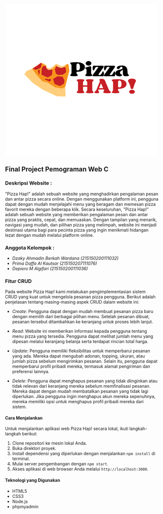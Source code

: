 <p align="center">
  <img src="public/assets/img/Pizza.png" alt="Pizza" />
</p>

## Final Project Pemograman Web C

### Deskripsi Website :
"Pizza Hap!" adalah sebuah website yang menghadirkan pengalaman pesan dan antar pizza secara online. Dengan menggunakan platform ini, pengguna dapat dengan mudah menjelajahi menu yang beragam dan memesan pizza favorit mereka dengan beberapa klik. Secara keseluruhan, "Pizza Hap!" adalah sebuah website yang memberikan pengalaman pesan dan antar pizza yang praktis, cepat, dan memuaskan. Dengan tampilan yang menarik, navigasi yang mudah, dan pilihan pizza yang melimpah, website ini menjadi destinasi utama bagi para pecinta pizza yang ingin menikmati hidangan lezat dengan mudah melalui platform online.


### Anggota Kelompok :
- *Dzaky Ahmadin Berkah Wardana (215150200111032)*
- *Prima Daffa Al Kautsar (215150207111076)*
- *Depiero M Algifari (215150200111036)*

### Fitur CRUD
Pada website Pizza Hap! kami melakukan pengimplementasian sistem CRUD yang kuat untuk mengelola pesanan pizza pengguna. Berikut adalah penjelasan tentang masing-masing aspek CRUD dalam website ini:

- *Create*: Pengguna dapat dengan mudah membuat pesanan pizza baru dengan memilih dari berbagai pilihan menu. Setelah pesanan dibuat, pesanan tersebut ditambahkan ke keranjang untuk proses lebih lanjut.

- *Read*: Website ini memberikan informasi kepada pengguna tentang menu pizza yang tersedia. Pengguna dapat melihat jumlah menu yang dipesan melalui keranjang belanja serta terdapat rincian total harga.

- *Update*: Pengguna memiliki fleksibilitas untuk memperbarui pesanan yang ada. Mereka dapat mengubah adonan, topping, ukuran, atau jumlah pizza sebelum mengirimkan pesanan. Selain itu, pengguna dapat memperbarui profil pribadi mereka, termasuk alamat pengiriman dan preferensi lainnya.

- *Delete*: Pengguna dapat menghapus pesanan yang tidak diinginkan atau tidak relevan dari keranjang mereka sebelum memfinalisasi pesanan. Mereka dapat dengan mudah membatalkan pesanan yang tidak lagi diperlukan. Jika pengguna ingin menghapus akun mereka sepenuhnya, mereka memiliki opsi untuk menghapus profil pribadi mereka dari sistem.

#### Cara Menjalankan

Untuk menjalankan aplikasi web Pizza Hap! secara lokal, ikuti langkah-langkah berikut:

1. Clone repositori ke mesin lokal Anda.
2. Buka direktori proyek.
3. Install dependensi yang diperlukan dengan menjalankan `npm install` di terminal.
4. Mulai server pengembangan dengan `npm start`.
5. Akses aplikasi di web browser Anda melalui `http://localhost:3000`.

#### Teknologi yang Digunakan

- HTML5
- CSS3
- Node.js
- phpmyadmin
